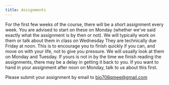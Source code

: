 ```yaml
---
title: Assignments
---
```


For the first few weeks of the course, there will be a short assignment
every week. You are advised to start on these on Monday (whether
we've said exactly what the assignment is by then or not). We will
typically work on them or talk about them in class on Wednesday They are
technically due Friday at noon. This is to encourage you to finish
quickly if you can, and move on with your life, not to give you
pressure. We will usually look at them on Monday and Tuesday. If yours is not
in by the time we finish reading the assignments, there may be a delay
in getting it back to you. If you want to hand in your assignment after
noon on Monday, talk to us about this first.

Please submit your assignment by email to [bio708qmee@gmail.com](mailto:bio708qmee@gmail.com)

